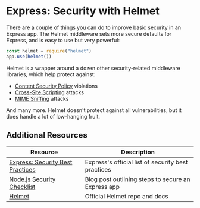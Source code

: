# Express: Security with Helmet

There are a couple of things you can do to improve basic security in an Express app. The Helmet middleware sets more secure defaults for Express, and is easy to use but very powerful:

```js
const helmet = require("helmet")
app.use(helmet())
```

Helmet is a wrapper around a dozen other security-related middleware libraries, which help protect against:

* [Content Security Policy](https://developer.mozilla.org/en-US/docs/Web/HTTP/CSP) violations
* [Cross-Site Scripting](https://owasp.org/www-community/attacks/xss/) attacks
* [MIME Sniffing](https://www.denimgroup.com/resources/blog/2019/05/mime-sniffing-in-browsers-and-the-security-implications/) attacks

And many more. Helmet doesn't protect against all vulnerabilities, but it does handle a lot of low-hanging fruit.

## Additional Resources

| Resource | Description |
| --- | --- |
| [Express: Security Best Practices](https://expressjs.com/en/advanced/best-practice-security.html) | Express's official list of security best practices |
| [Node.js Security Checklist](https://blog.risingstack.com/node-js-security-checklist/) | Blog post outlining steps to secure an Express app |
| [Helmet](https://github.com/helmetjs/helmet) | Official Helmet repo and docs |
